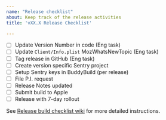 ```yaml
---
name: "Release checklist"
about: Keep track of the release activities
title: 'vXX.X Release Checklist'

---
```


- [ ] Update Version Number in code (Eng task)
- [ ] Update `Client/Info.plist` MozWhatsNewTopic (Eng task)
- [ ] Tag release in GitHub (Eng task)
- [ ] Create version specific Sentry project
- [ ] Setup Sentry keys in BuddyBuild (per release)
- [ ] File P.I. request
- [ ] Release Notes updated
- [ ] Submit build to Apple
- [ ] Release with 7-day rollout 

See [Release build checklist wiki](https://github.com/mozilla-mobile/firefox-ios/wiki/Release-Build-Checklist) for more detailed instructions.
